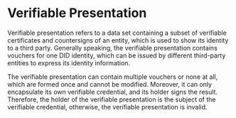 # Verifiable Presentation

Verifiable presentation refers to a data set containing a subset of verifiable certificates and countersigns of an entity, which is used to show its identity to a third party. Generally speaking, the verifiable presentation contains vouchers for one DID identity, which can be issued by different third-party entities to express its identity information.

The verifiable presentation can contain multiple vouchers or none at all, which are formed once and cannot be modified. Moreover, it can only encapsulate its own verifiable credential, and its holder signs the result. Therefore, the holder of the verifiable presentation is the subject of the verifiable credential, otherwise, the verifiable presentation is invalid.
